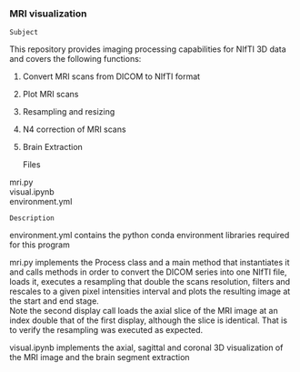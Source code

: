 ### MRI visualization

    Subject

This repository provides imaging processing capabilities for NIfTI 3D data and covers the following functions:  
1. Convert MRI scans from DICOM to NIfTI format  
2. Plot MRI scans  
3. Resampling and resizing  
4. N4 correction of MRI scans  
5. Brain Extraction  

    Files

mri.py  
visual.ipynb  
environment.yml  

    Description

environment.yml contains the python conda environment libraries required for this program  

mri.py implements the Process class and a main method that instantiates it and calls methods in order to convert the DICOM series into one NIfTI file,
loads it, executes a resampling that double the scans resolution, filters and rescales to a given pixel intensities interval and plots the resulting image at the start and end stage.  
Note the second display call loads the axial slice of the MRI image at an index double that of the first display, although the slice is identical. That is to verify the resampling was executed as expected.  

visual.ipynb implements the axial, sagittal and coronal 3D visualization of the MRI image and the brain segment extraction  

